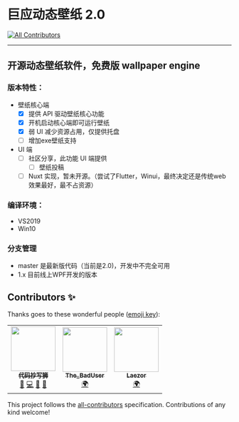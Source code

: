 # 巨应动态壁纸 2.0
<!-- ALL-CONTRIBUTORS-BADGE:START - Do not remove or modify this section -->
[![All Contributors](https://img.shields.io/badge/all_contributors-3-orange.svg?style=flat-square)](#contributors-)
<!-- ALL-CONTRIBUTORS-BADGE:END -->

----

## 开源动态壁纸软件，免费版 wallpaper engine

### 版本特性：

- 壁纸核心端
  - [x] 提供 API 驱动壁纸核心功能
  - [x] 开机启动核心端即可运行壁纸
  - [x] 弱 UI 减少资源占用，仅提供托盘
  - [ ] 增加exe壁纸支持
- UI 端
  - [ ] 社区分享，此功能 UI 端提供
    - [ ] 壁纸投稿
  - [ ] Nuxt 实现，暂未开源。（尝试了Flutter，Winui，最终决定还是传统web效果最好，最不占资源）

### 编译环境：

- VS2019
- Win10

### 分支管理
- master 是最新版代码（当前是2.0)，开发中不完全可用
- 1.x 目前线上WPF开发的版本
## Contributors ✨

Thanks goes to these wonderful people ([emoji key](https://allcontributors.org/docs/en/emoji-key)):

<!-- ALL-CONTRIBUTORS-LIST:START - Do not remove or modify this section -->
<!-- prettier-ignore-start -->
<!-- markdownlint-disable -->
<table>
  <tr>
    <td align="center"><a href="https://www.mscoder.cn/"><img src="https://avatars3.githubusercontent.com/u/80653?v=4?s=100" width="100px;" alt=""/><br /><sub><b>代码抄写狮</b></sub></a><br /><a href="#maintenance-DaZiYuan" title="Maintenance">🚧</a> <a href="https://github.com/giant-app/LiveWallpaper/commits?author=DaZiYuan" title="Code">💻</a> <a href="https://github.com/giant-app/LiveWallpaper/issues?q=author%3ADaZiYuan" title="Bug reports">🐛</a> <a href="#projectManagement-DaZiYuan" title="Project Management">📆</a></td>
    <td align="center"><a href="http://Empty... No!"><img src="https://avatars0.githubusercontent.com/u/7201687?v=4?s=100" width="100px;" alt=""/><br /><sub><b>The_BadUser</b></sub></a><br /><a href="#translation-vanja-san" title="Translation">🌍</a></td>
    <td align="center"><a href="https://github.com/Laezor"><img src="https://avatars2.githubusercontent.com/u/32393101?v=4?s=100" width="100px;" alt=""/><br /><sub><b>Laezor</b></sub></a><br /><a href="#translation-Laezor" title="Translation">🌍</a></td>
  </tr>
</table>

<!-- markdownlint-restore -->
<!-- prettier-ignore-end -->

<!-- ALL-CONTRIBUTORS-LIST:END -->

This project follows the [all-contributors](https://github.com/all-contributors/all-contributors) specification. Contributions of any kind welcome!
